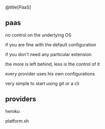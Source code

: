 @title[PaaS]
## paas
<p class="fragment text-left text-07">no control on the underlying OS</p>
<p class="fragment text-left text-07">if you are fine with the default configuration</p>
<p class="fragment text-left text-07">if you don't need any particular extension</p>
<p class="fragment text-left text-07">the more is left behind, less is the control of it</p>
<p class="fragment text-left text-07">every provider uses his own configurations</p>
<p class="fragment text-left text-07">very simple to start using git or a cli</p>

## providers
<p class="fragment text-left text-07">heroku</p>
<p class="fragment text-left text-07">platform.sh</p>